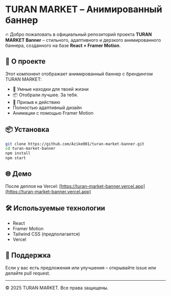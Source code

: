 # TURAN MARKET – Анимированный баннер

🔥 Добро пожаловать в официальный репозиторий проекта **TURAN MARKET Banner** – стильного, адаптивного и дерзкого анимированного баннера, созданного на базе **React + Framer Motion**.

## 🚀 О проекте

Этот компонент отображает анимированный баннер с брендингом TURAN MARKET:
- 🎯 Умные находки для твоей жизни
- 📦 Отобрали лучшее. За тебя.
- 🔎 Призыв к действию
- Полностью адаптивный дизайн
- Анимации с помощью Framer Motion

## 📦 Установка

```bash
git clone https://github.com/Azike001/turan-market-banner.git
cd turan-market-banner
npm install
npm start
```

## 🌐 Демо

После деплоя на Vercel:
[https://turan-market-banner.vercel.app](https://turan-market-banner.vercel.app)

## 🛠️ Используемые технологии

- React
- Framer Motion
- Tailwind CSS (предполагается)
- Vercel

## 🤝 Поддержка

Если у вас есть предложения или улучшения – открывайте issue или делайте pull request.

---

© 2025 TURAN MARKET. Все права защищены.
